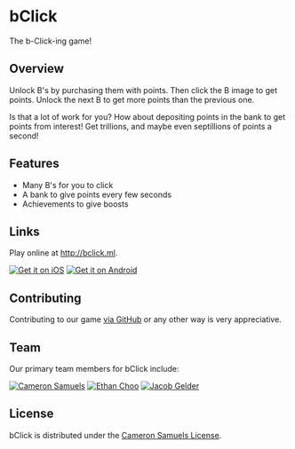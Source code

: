 # bClick
The b-Click-ing game!
## Overview
Unlock B's by purchasing them with points. Then click the B image to get points.
Unlock the next B to get more points than the previous one.

Is that a lot of work for you? How about depositing points in the bank to get points from interest!
Get trillions, and maybe even septillions of points a second!
## Features
- Many B's for you to click
- A bank to give points every few seconds
- Achievements to give boosts
## Links
Play online at <http://bclick.ml>.

[![Get it on iOS](http://svgur.com/i/2Gm.svg)](https://itunes.apple.com/us/app/bclick/id1222698762)
[![Get it on Android](http://svgur.com/i/2GC.svg)](https://play.google.com/store/apps/details?id=com.playbclick.bclick)
## Contributing
Contributing to our game [via GitHub](https://github.com/thebclickteam/bclick/issues) or any other way is very appreciative.
## Team
Our primary team members for bClick include:

[![Cameron Samuels](https://git.io/v7fr7)](http://cameronsamuels.com)
[![Ethan Choo](https://git.io/v7frC)](http://github.com/ethanchoo)
[![Jacob Gelder](https://git.io/v7Joh)](http://github.com/jacobgelder)
## License
bClick is distributed under the [Cameron Samuels License](LICENSE).
